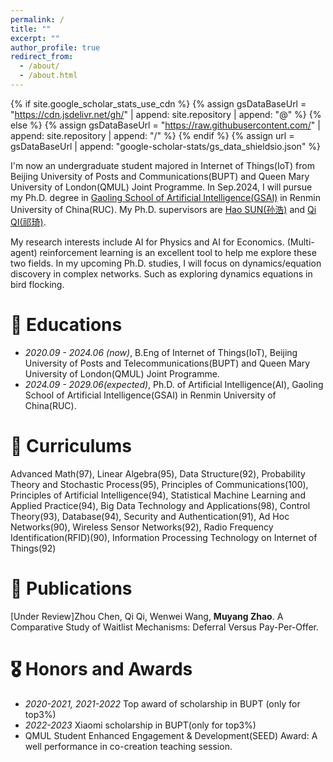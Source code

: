 ```yaml
---
permalink: /
title: ""
excerpt: ""
author_profile: true
redirect_from: 
  - /about/
  - /about.html
---
```


{% if site.google_scholar_stats_use_cdn %}
{% assign gsDataBaseUrl = "https://cdn.jsdelivr.net/gh/" | append: site.repository | append: "@" %}
{% else %}
{% assign gsDataBaseUrl = "https://raw.githubusercontent.com/" | append: site.repository | append: "/" %}
{% endif %}
{% assign url = gsDataBaseUrl | append: "google-scholar-stats/gs_data_shieldsio.json" %}

<span class='anchor' id='about-me'></span>

I'm now an undergraduate student majored in Internet of Things(IoT) from Beijing University of Posts and Communications(BUPT) and Queen Mary University of London(QMUL) Joint Programme. In Sep.2024, I will pursue my Ph.D. degree in [Gaoling School of Artificial Intelligence(GSAI)](http://ai.ruc.edu.cn/) in Renmin University of China(RUC). My Ph.D. supervisors are [Hao SUN(孙浩)](https://gsai.ruc.edu.cn/haosun) and [Qi QI(祁琦)](https://gsai.ruc.edu.cn/qiqi).

My research interests include AI for Physics and AI for Economics. (Multi-agent) reinforcement learning is an excellent tool to help me explore these two fields. In my upcoming Ph.D. studies, I will focus on dynamics/equation discovery in complex networks. Such as exploring dynamics equations in bird flocking.


# 🏫 Educations
- *2020.09 - 2024.06 (now)*, B.Eng of Internet of Things(IoT), Beijing University of Posts and Telecommunications(BUPT) and Queen Mary University of London(QMUL) Joint Programme.
- *2024.09 - 2029.06(expected)*, Ph.D. of Artificial Intelligence(AI), Gaoling School of Artificial Intelligence(GSAI) in Renmin University of China(RUC).

# 📖 Curriculums
Advanced Math(97), Linear Algebra(95), Data Structure(92), Probability Theory and Stochastic Process(95), Principles of Communications(100), Principles of Artificial Intelligence(94), Statistical Machine Learning and Applied Practice(94), Big Data Technology and Applications(98), Control Theory(93), Database(94), Security and Authentication(91), Ad Hoc Networks(90), Wireless Sensor Networks(92), Radio Frequency Identification(RFID)(90), Information Processing Technology on Internet of Things(92)

# 📝 Publications 
[Under Review]Zhou Chen, Qi Qi, Wenwei Wang, **Muyang Zhao**. A Comparative Study of Waitlist Mechanisms: Deferral Versus Pay-Per-Offer.


# 🎖 Honors and Awards
- *2020-2021, 2021-2022* Top award of scholarship in BUPT (only for top3%)
- *2022-2023* Xiaomi scholarship in BUPT(only for top3%) 
- QMUL Student Enhanced Engagement & Development(SEED) Award: A well performance in co-creation teaching session.


